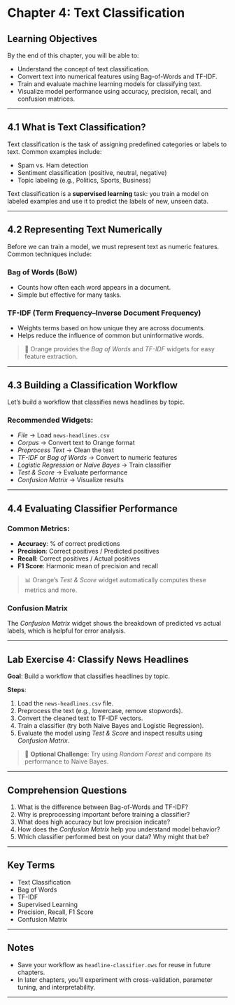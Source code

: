 # Chapter 4: Text Classification

## Learning Objectives

By the end of this chapter, you will be able to:

- Understand the concept of text classification.
- Convert text into numerical features using Bag-of-Words and TF-IDF.
- Train and evaluate machine learning models for classifying text.
- Visualize model performance using accuracy, precision, recall, and confusion matrices.

---

## 4.1 What is Text Classification?

Text classification is the task of assigning predefined categories or labels to text. Common examples include:

- Spam vs. Ham detection
- Sentiment classification (positive, neutral, negative)
- Topic labeling (e.g., Politics, Sports, Business)

Text classification is a **supervised learning** task: you train a model on labeled examples and use it to predict the labels of new, unseen data.

---

## 4.2 Representing Text Numerically

Before we can train a model, we must represent text as numeric features. Common techniques include:

### Bag of Words (BoW)

- Counts how often each word appears in a document.
- Simple but effective for many tasks.

### TF-IDF (Term Frequency–Inverse Document Frequency)

- Weights terms based on how unique they are across documents.
- Helps reduce the influence of common but uninformative words.

> 🧠 Orange provides the *Bag of Words* and *TF-IDF* widgets for easy feature extraction.

---

## 4.3 Building a Classification Workflow

Let’s build a workflow that classifies news headlines by topic.

### Recommended Widgets:

- *File* → Load `news-headlines.csv`
- *Corpus* → Convert text to Orange format
- *Preprocess Text* → Clean the text
- *TF-IDF* or *Bag of Words* → Convert to numeric features
- *Logistic Regression* or *Naive Bayes* → Train classifier
- *Test & Score* → Evaluate performance
- *Confusion Matrix* → Visualize results

---

## 4.4 Evaluating Classifier Performance

### Common Metrics:

- **Accuracy**: % of correct predictions
- **Precision**: Correct positives / Predicted positives
- **Recall**: Correct positives / Actual positives
- **F1 Score**: Harmonic mean of precision and recall

> 📊 Orange’s *Test & Score* widget automatically computes these metrics and more.

### Confusion Matrix

The *Confusion Matrix* widget shows the breakdown of predicted vs actual labels, which is helpful for error analysis.

---

## Lab Exercise 4: Classify News Headlines

**Goal**: Build a workflow that classifies headlines by topic.

**Steps**:

1. Load the `news-headlines.csv` file.
2. Preprocess the text (e.g., lowercase, remove stopwords).
3. Convert the cleaned text to TF-IDF vectors.
4. Train a classifier (try both Naive Bayes and Logistic Regression).
5. Evaluate the model using *Test & Score* and inspect results using *Confusion Matrix*.

> 📝 **Optional Challenge**: Try using *Random Forest* and compare its performance to Naive Bayes.

---

## Comprehension Questions

1. What is the difference between Bag-of-Words and TF-IDF?
2. Why is preprocessing important before training a classifier?
3. What does high accuracy but low precision indicate?
4. How does the *Confusion Matrix* help you understand model behavior?
5. Which classifier performed best on your data? Why might that be?

---

## Key Terms

- Text Classification
- Bag of Words
- TF-IDF
- Supervised Learning
- Precision, Recall, F1 Score
- Confusion Matrix

---

## Notes

- Save your workflow as `headline-classifier.ows` for reuse in future chapters.
- In later chapters, you’ll experiment with cross-validation, parameter tuning, and interpretability.

---

